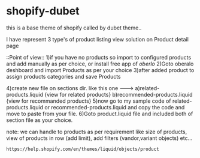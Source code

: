 # shopify-dubet
this is a base theme of shopify called by dubet theme..

I have represent 3 type's of product listing view solution on Product detail page

::Point of view::
1)if you have no products so import to configured products and add manually as per choice,
or
install free app of *oberlo*
2)Goto oberalo deshboard and import Products as per your choice
3)after added product to assign products categories and save Products

4)create new file on sections dir.
like this one ---> 
	a)related-products.liquid {view for related products}
	b)recommended-products.liquid {view for recommanded products}
5)now go to my sample code of related-products.liquid or recommended-products.liquid and copy the code and move to paste from your file.
6)Goto product.liquid file and included both of section file as your choice.

note: we can handle to products as per requirement
	like size of products, view of products in row (add limit), add filters (vandor,variant objects) etc...

	https://help.shopify.com/en/themes/liquid/objects/product





